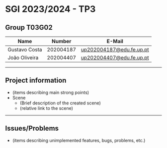 # SGI 2023/2024 - TP3

## Group T03G02
| Name             | Number    | E-Mail             |
| ---------------- | --------- | ------------------ |
| Gustavo Costa         | 202004187 | up202004187@edu.fe.up.pt |
| João Oliveira         | 202004407 | up202004407@edu.fe.up.pt |

----
## Project information

- (items describing main strong points)
- Scene
  - (Brief description of the created scene)
  - (relative link to the scene)

----
## Issues/Problems

- (items describing unimplemented features, bugs, problems, etc.)
